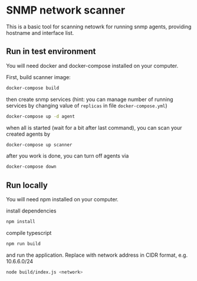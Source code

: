 # SNMP network scanner
This is a basic tool for scanning netowrk for running snmp agents, providing hostname and interface list.

## Run in test environment
You will need docker and docker-compose installed on your computer.

First, build scanner image:
```bash
docker-compose build
```

then create snmp services (hint: you can manage number of running services by changing value of `replicas` in file `docker-compose.yml`)
```bash
docker-compose up -d agent
```

when all is started (wait for a bit after last command), you can scan your created agents by
```bash
docker-compose up scanner
```

after you work is done, you can turn off agents via
```bash
docker-compose down
```

## Run locally

You will need npm installed on your computer.

install dependencies
```bash
npm install
```

compile typescript
```bash
npm run build
```

and run the application. Replace <network> with network address in CIDR format, e.g. 10.6.6.0/24
```bash
node build/index.js <network>
```